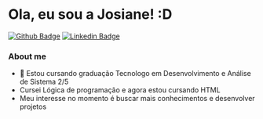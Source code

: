 # Ola, eu sou a Josiane! :D

[![Github Badge](https://img.shields.io/badge/-Github-000?style=flat-square&logo=Github&logoColor=white&link=https://github.com/fagnerpsantos)](https://github.com/Josiane-Cabral)
[![Linkedin Badge](https://img.shields.io/badge/-LinkedIn-blue?style=flat-square&logo=Linkedin&logoColor=white&link=https://www.linkedin.com/in/josiane-cabral/)](https://www.linkedin.com/in/josiane-cabral/)


### About me
- 🌱 Estou cursando graduação Tecnologo em Desenvolvimento e Análise de Sistema 2/5
- Cursei Lógica de programação e agora estou cursando HTML 
- Meu interesse no momento é buscar mais conhecimentos e desenvolver projetos 

<!---
Josiane-Cabral/Josiane-Cabral is a ✨ special ✨ repository because its `README.md` (this file) appears on your GitHub profile.
You can click the Preview link to take a look at your changes.
--->
